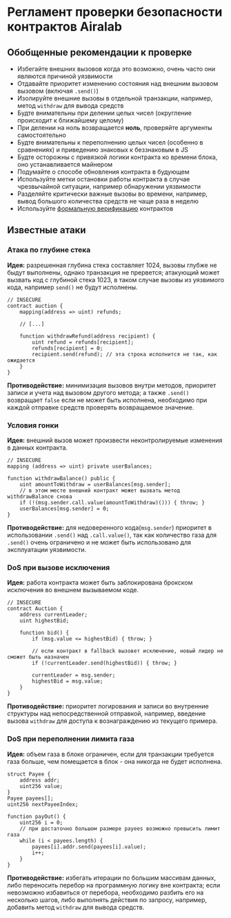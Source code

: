 # Регламент проверки безопасности контрактов Airalab
## Обобщенные рекомендации к проверке
- Избегайте внешних вызовов когда это возможно, очень часто они являются причиной уязвимости
- Отдавайте приоритет изменению состояния над внешним вызовом вызовом (включая `.send()`)
- Изолируйте внешние вызовы в отдельной транзакции, например, метод `withdraw` для вывода средств
- Будте внимательны при делении целых чисел (округление происходит к ближайшему целому)
- При делении на ноль возвращается **ноль**, проверяйте аргументы самостоятельно
- Будте внимательны к переполнению целых чисел (особенно в сравнениях) и приведению знаковых к беззнаковым в JS
- Будте осторожны с привязкой логики контракта ко времени блока, оно устанавливается майнером
- Подумайте о способе обновления контракта в будующем
- Используйте метки остановки работы контракта в случае чрезвычайной ситуации, например обнаружении уязвимости
- Разделяйте критически важные вызовы во времени, например, вывод большого количества средств не чаще раза в неделю
- Используйте [формальную верификацию](https://gist.github.com/chriseth/c4a53f201cd17fc3dd5f8ddea2aa3ff9) контрактов

## Известные атаки
### Атака по глубине стека
**Идея:** разрешенная глубина стека составляет 1024, вызовы глубже не быдут выполнены, однако транзакция не прервется; атакующий может вызвать код с глубиной стека 1023, в таком случае вызовы из уязвимого кода, например `send()` не будут исполнены.

```
// INSECURE
contract auction {
    mapping(address => uint) refunds;

    // [...]

    function withdrawRefund(address recipient) {
        uint refund = refunds[recipient];
        refunds[recipient] = 0;
        recipient.send(refund); // эта строка исполнится не так, как ожидается
    }
}
```

**Противодействие:** минимизация вызовов внутри методов, приоритет записи и учета над вызовом другого метода; а также `.send()` возвращает `false` если не может быть исполнена, необходимо при каждой отправке средств проверять возвращаемое значение.

### Условия гонки
**Идея:** внешний вызов может произвести неконтролируемые изменения в данных контракта.

```
// INSECURE
mapping (address => uint) private userBalances;

function withdrawBalance() public {
    uint amountToWithdraw = userBalances[msg.sender];
    // в этом месте внешний контракт может вызвать метод withdrawBalance снова
    if (!(msg.sender.call.value(amountToWithdraw)())) { throw; }
    userBalances[msg.sender] = 0;
}
```

**Противодействие:** для недоверенного кода(`msg.sender`) приоритет в использовании `.send()` над `.call.value()`, так как количество газа для `.send()` очень ограничено и не может быть использовано для эксплуатации уязвимости.

### DoS при вызове исключения
**Идея:** работа контракта может быть заблокирована брокском исключения во внешнем вызываемом коде.

```
// INSECURE
contract Auction {
    address currentLeader;
    uint highestBid;

    function bid() {
        if (msg.value <= highestBid) { throw; }

        // если контракт в fallback вызовет исключение, новый лидер не сможет быть назначен
        if (!currentLeader.send(highestBid)) { throw; }

        currentLeader = msg.sender;
        highestBid = msg.value;
    }
}
```

**Противодействие:** приоритет логирования и записи во внутренние структуры над непосредственной отправкой, например, введение вызова `withdraw` для доступа к вознаграждению из текущего примера.

### DoS при переполнении лимита газа
**Идея:** объем газа в блоке ограничен, если для транзакции требуется газа больше, чем помещается в блок - она никогда не будет исполнена.

```
struct Payee {
    address addr;
    uint256 value;
}
Payee payees[];
uint256 nextPayeeIndex;

function payOut() {
    uint256 i = 0;
    // при достаточно большом размере payees возможно превысить лимит газа
    while (i < payees.length) {
        payees[i].addr.send(payees[i].value);
        i++;
    }
}
```
**Противодействие:** избегать итерации по большим массивам данных, либо переносить перебор на программную логику вне контракта; если невозможно избавиться от перебора, необходимо разбить его на несколько шагов, либо выполнять действия по запросу, например, добавить метод `withdraw` для вывода средств.
